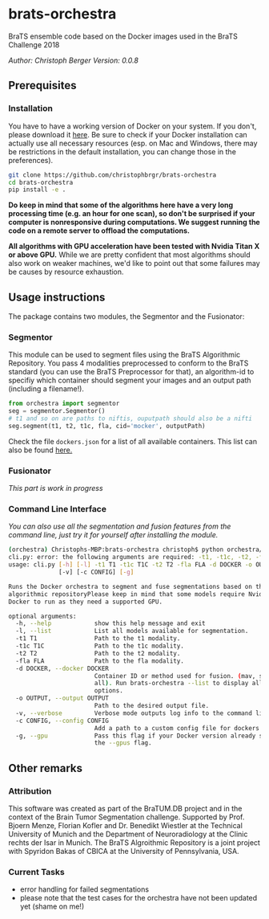 # brats-orchestra
BraTS ensemble code based on the Docker images used in the BraTS Challenge 2018

*Author: Christoph Berger*
*Version: 0.0.8*

## Prerequisites

### Installation

You have to have a working version of Docker on your system. If you don't, please download it [here](https://docs.docker.com/install/). Be sure to check if your Docker installation can actually use all necessary resources (esp. on Mac and Windows, there may be restrictions in the default installation, you can change those in the preferences).

```bash
git clone https://github.com/christophbrgr/brats-orchestra
cd brats-orchestra
pip install -e .
```

**Do keep in mind that some of the algorithms here have a very long processing time (e.g. an hour for one scan), so don't be surprised if your computer is nonresponsive during computations. We suggest running the code on a remote server to offload the computations.**

**All algorithms with GPU acceleration have been tested with Nvidia Titan X or above GPU.** While we are pretty confident that most algorithms should also work on weaker machines, we'd like to point out that some failures may be causes by resource exhaustion.

## Usage instructions

The package contains two modules, the Segmentor and the Fusionator:

### Segmentor

This module can be used to segment files using the BraTS Algorithmic Repository. You pass 4 modalities preprocessed to conform to the BraTS standard (you can use the BraTS Preprocessor for that), an algorithm-id to specifiy which container should segment your images and an output path (including a filename!).

```python
from orchestra import segmentor
seg = segmentor.Segmentor()
# t1 and so on are paths to niftis, ouputpath should also be a nifti
seg.segment(t1, t2, t1c, fla, cid='mocker', outputPath)
```

Check the file `dockers.json` for a list of all available containers. This list can also be found [here.](https://github.com/BraTS/Instructions/blob/master/Repository_Links.md#brats-2018)

### Fusionator

*This part is work in progress* 

### Command Line Interface

*You can also use all the segmentation and fusion features from the command line, just try it for yourself after installing the module.*

```bash
(orchestra) Christophs-MBP:brats-orchestra christoph$ python orchestra/cli.py 
cli.py: error: the following arguments are required: -t1, -t1c, -t2, -fla, -d/--docker, -o/--output
usage: cli.py [-h] [-l] -t1 T1 -t1c T1C -t2 T2 -fla FLA -d DOCKER -o OUTPUT
              [-v] [-c CONFIG] [-g]

Runs the Docker orchestra to segment and fuse segmentations based on theBraTS
algorithmic repositoryPlease keep in mind that some models require Nvidia-
Docker to run as they need a supported GPU.

optional arguments:
  -h, --help            show this help message and exit
  -l, --list            List all models available for segmentation.
  -t1 T1                Path to the t1 modality.
  -t1c T1C              Path to the t1c modality.
  -t2 T2                Path to the t2 modality.
  -fla FLA              Path to the fla modality.
  -d DOCKER, --docker DOCKER
                        Container ID or method used for fusion. (mav, simple,
                        all). Run brats-orchestra --list to display all
                        options.
  -o OUTPUT, --output OUTPUT
                        Path to the desired output file.
  -v, --verbose         Verbose mode outputs log info to the command line.
  -c CONFIG, --config CONFIG
                        Add a path to a custom config file for dockers here.
  -g, --gpu             Pass this flag if your Docker version already supports
                        the --gpus flag.
```

## Other remarks

### Attribution

This software was created as part of the BraTUM.DB project and in the context of the Brain Tumor Segmentation challenge. Supported by Prof. Bjoern Menze, Florian Kofler and Dr. Benedikt Wiestler at the Technical University of Munich and the Department of Neuroradiology at the Clinic rechts der Isar in Munich. The BraTS Algroithmic Repository is a joint project with Spyridon Bakas of CBICA at the University of Pennsylvania, USA.

### Current Tasks

- error handling for failed segmentations
- please note that the test cases for the orchestra have not been updated yet (shame on me!)
